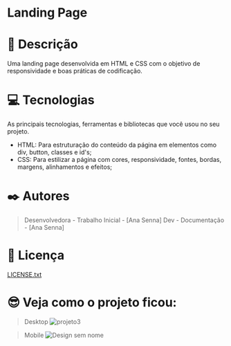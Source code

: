 # Landing Page
# 📝 Descrição

Uma landing page desenvolvida em HTML e CSS com o objetivo de responsividade e boas práticas de codificação. 

# 💻 Tecnologias

As principais tecnologias, ferramentas e bibliotecas que você usou no seu projeto.

- HTML: Para estruturação do conteúdo da página em elementos como div, button, classes e id's;
- CSS: Para estilizar a página com cores, responsividade, fontes, bordas, margens, alinhamentos e efeitos;

# ✒️ Autores

> Desenvolvedora - Trabalho Inicial - [Ana Senna] Dev - Documentação - [Ana Senna]
> 

# 📄 Licença

[LICENSE.txt](https://github.com/Anasenna01/Calculadora/files/13481057/LICENSE.txt)

# 😎 Veja como o projeto ficou:

> Desktop 
![projeto3](https://user-images.githubusercontent.com/109535627/200151032-8222b5e1-d4bd-459f-88fa-6facb5b8fc27.png)

> Mobile ![Design sem nome](https://github.com/Anasenna01/Landing-Page/assets/109535627/3bf0cbd4-8493-40be-b3a2-483c1240bcac)

